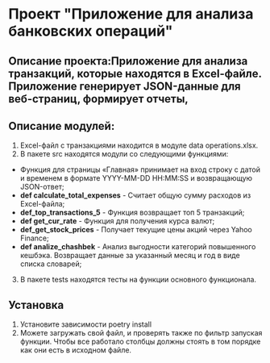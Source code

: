 # Проект "Приложение для анализа банковских операций"

## Описание проекта:Приложение для анализа транзакций, которые находятся в Excel-файле. Приложение генерирует JSON-данные для веб-страниц, формирует отчеты,

## Описание модулей:

1. Excel-файл с транзакциями находится в модуле data operations.xlsx.
2. В пакете src находятся модули со следующими функциями:

- Функция для страницы «Главная» принимает на вход строку с датой и временем в формате
  YYYY-MM-DD HH:MM:SS и возвращающую JSON-ответ;
- **def calculate_total_expenses** - Считает общую сумму расходов из Excel-файла;
- **def_top_transactions_5** - Функция возвращает топ 5 транзакций;
- **def get_cur_rate** - Функция для получения курса валют;
- **def_get_stock_prices** - Получает текущие цены акций через Yahoo Finance;
- **def analize_chashbek** - Анализ выгодности категорий повышенного кешбэка.
  Возвращает данные за указанный месяц и год в виде списка словарей;

3. В пакете tests находятся тесты на функции основного функционала.

## Установка

1. Установите зависимости poetry install
2. Можете загружать свой файл, и проверять также по фильтр запуская функции. Чтобы все работало столбцы должны стоять в
   том порядке как они есть в исходном файле.
